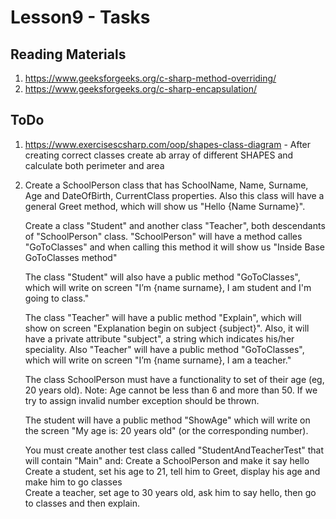 # Lesson9 - Tasks

## Reading Materials
1. https://www.geeksforgeeks.org/c-sharp-method-overriding/
2. https://www.geeksforgeeks.org/c-sharp-encapsulation/

## ToDo
1. https://www.exercisescsharp.com/oop/shapes-class-diagram - After creating correct classes create ab array of different SHAPES and calculate both perimeter and area

1. Create a SchoolPerson class that has SchoolName, Name, Surname, Age and DateOfBirth, CurrentClass properties. Also this class will have a general Greet method, which will show us "Hello {Name Surname}".

   Create a class "Student" and another class "Teacher", both descendants of "SchoolPerson" class. "SchoolPerson" will have a method calles "GoToClasses" and when calling this method it will show us "Inside Base GoToClasses method"

   The class "Student" will also have a public method "GoToClasses", which will write on screen "I’m {name surname}, I am student and I'm going to class."

   The class "Teacher" will have a public method "Explain", which will show on screen "Explanation begin on subject {subject}". Also, it will have a private attribute "subject", a string which indicates his/her speciality. Also "Teacher" will have a public method "GoToClasses", which will write on screen "I’m {name surname}, I am a teacher."

   The class SchoolPerson must have a functionality to set of their age (eg, 20 years old). Note: Age cannot be less than 6 and more than 50. If we try to assign invalid number exception should be thrown.

   The student will have a public method "ShowAge" which will write on the screen "My age is: 20 years old" (or the corresponding number).

   You must create another test class called "StudentAndTeacherTest" that will contain "Main" and:
   Create a SchoolPerson and make it say hello \
   Create a student, set his age to 21, tell him to Greet, display his age and make him to go classes \
   Create a teacher, set age to 30 years old, ask him to say hello, then go to classes and then explain.
